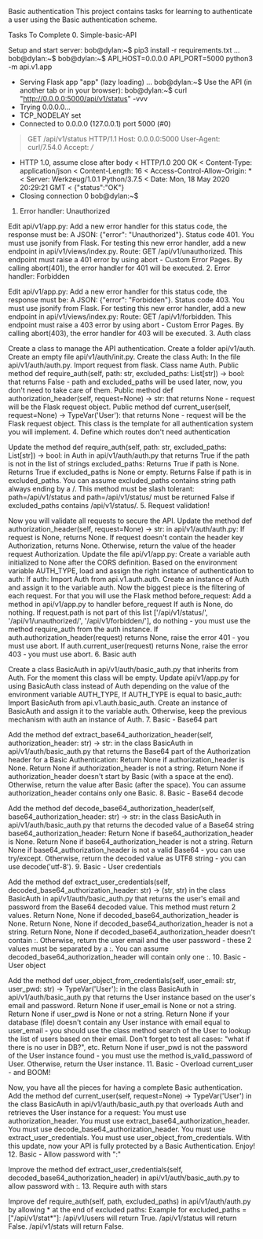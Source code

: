 Basic authentication
This project contains tasks for learning to authenticate a user using the Basic authentication scheme.

Tasks To Complete
 0. Simple-basic-API

Setup and start server:
bob@dylan:~$ pip3 install -r requirements.txt
...
bob@dylan:~$
bob@dylan:~$ API_HOST=0.0.0.0 API_PORT=5000 python3 -m api.v1.app
 * Serving Flask app "app" (lazy loading)
...
bob@dylan:~$
Use the API (in another tab or in your browser):
bob@dylan:~$ curl "http://0.0.0.0:5000/api/v1/status" -vvv
*   Trying 0.0.0.0...
* TCP_NODELAY set
* Connected to 0.0.0.0 (127.0.0.1) port 5000 (#0)
> GET /api/v1/status HTTP/1.1
> Host: 0.0.0.0:5000
> User-Agent: curl/7.54.0
> Accept: */*
>
* HTTP 1.0, assume close after body
< HTTP/1.0 200 OK
< Content-Type: application/json
< Content-Length: 16
< Access-Control-Allow-Origin: *
< Server: Werkzeug/1.0.1 Python/3.7.5
< Date: Mon, 18 May 2020 20:29:21 GMT
<
{"status":"OK"}
* Closing connection 0
bob@dylan:~$
 1. Error handler: Unauthorized

Edit api/v1/app.py:
Add a new error handler for this status code, the response must be:
A JSON: {"error": "Unauthorized"}.
Status code 401.
You must use jsonify from Flask.
For testing this new error handler, add a new endpoint in api/v1/views/index.py.
Route: GET /api/v1/unauthorized.
This endpoint must raise a 401 error by using abort - Custom Error Pages.
By calling abort(401), the error handler for 401 will be executed.
 2. Error handler: Forbidden

Edit api/v1/app.py:
Add a new error handler for this status code, the response must be:
A JSON: {"error": "Forbidden"}.
Status code 403.
You must use jsonify from Flask.
For testing this new error handler, add a new endpoint in api/v1/views/index.py:
Route: GET /api/v1/forbidden.
This endpoint must raise a 403 error by using abort - Custom Error Pages.
By calling abort(403), the error handler for 403 will be executed.
 3. Auth class

Create a class to manage the API authentication.
Create a folder api/v1/auth.
Create an empty file api/v1/auth/init.py.
Create the class Auth:
In the file api/v1/auth/auth.py.
Import request from flask.
Class name Auth.
Public method def require_auth(self, path: str, excluded_paths: List[str]) -> bool: that returns False - path and excluded_paths will be used later, now, you don't need to take care of them.
Public method def authorization_header(self, request=None) -> str: that returns None - request will be the Flask request object.
Public method def current_user(self, request=None) -> TypeVar('User'): that returns None - request will be the Flask request object.
This class is the template for all authentication system you will implement.
 4. Define which routes don't need authentication

Update the method def require_auth(self, path: str, excluded_paths: List[str]) -> bool: in Auth in api/v1/auth/auth.py that returns True if the path is not in the list of strings excluded_paths:
Returns True if path is None.
Returns True if excluded_paths is None or empty.
Returns False if path is in excluded_paths.
You can assume excluded_paths contains string path always ending by a /.
This method must be slash tolerant: path=/api/v1/status and path=/api/v1/status/ must be returned False if excluded_paths contains /api/v1/status/.
 5. Request validation!

Now you will validate all requests to secure the API.
Update the method def authorization_header(self, request=None) -> str: in api/v1/auth/auth.py:
If request is None, returns None.
If request doesn't contain the header key Authorization, returns None.
Otherwise, return the value of the header request Authorization.
Update the file api/v1/app.py:
Create a variable auth initialized to None after the CORS definition.
Based on the environment variable AUTH_TYPE, load and assign the right instance of authentication to auth:
If auth:
Import Auth from api.v1.auth.auth.
Create an instance of Auth and assign it to the variable auth.
Now the biggest piece is the filtering of each request. For that you will use the Flask method before_request:
Add a method in api/v1/app.py to handler before_request
If auth is None, do nothing.
If request.path is not part of this list ['/api/v1/status/', '/api/v1/unauthorized/', '/api/v1/forbidden/'], do nothing - you must use the method require_auth from the auth instance.
If auth.authorization_header(request) returns None, raise the error 401 - you must use abort.
If auth.current_user(request) returns None, raise the error 403 - you must use abort.
 6. Basic auth

Create a class BasicAuth in api/v1/auth/basic_auth.py that inherits from Auth. For the moment this class will be empty.
Update api/v1/app.py for using BasicAuth class instead of Auth depending on the value of the environment variable AUTH_TYPE, If AUTH_TYPE is equal to basic_auth:
Import BasicAuth from api.v1.auth.basic_auth.
Create an instance of BasicAuth and assign it to the variable auth.
Otherwise, keep the previous mechanism with auth an instance of Auth.
 7. Basic - Base64 part

Add the method def extract_base64_authorization_header(self, authorization_header: str) -> str: in the class BasicAuth in api/v1/auth/basic_auth.py that returns the Base64 part of the Authorization header for a Basic Authentication:
Return None if authorization_header is None.
Return None if authorization_header is not a string.
Return None if authorization_header doesn't start by Basic (with a space at the end).
Otherwise, return the value after Basic (after the space).
You can assume authorization_header contains only one Basic.
 8. Basic - Base64 decode

Add the method def decode_base64_authorization_header(self, base64_authorization_header: str) -> str: in the class BasicAuth in api/v1/auth/basic_auth.py that returns the decoded value of a Base64 string base64_authorization_header:
Return None if base64_authorization_header is None.
Return None if base64_authorization_header is not a string.
Return None if base64_authorization_header is not a valid Base64 - you can use try/except.
Otherwise, return the decoded value as UTF8 string - you can use decode('utf-8').
 9. Basic - User credentials

Add the method def extract_user_credentials(self, decoded_base64_authorization_header: str) -> (str, str) in the class BasicAuth in api/v1/auth/basic_auth.py that returns the user's email and password from the Base64 decoded value.
This method must return 2 values.
Return None, None if decoded_base64_authorization_header is None.
Return None, None if decoded_base64_authorization_header is not a string.
Return None, None if decoded_base64_authorization_header doesn't contain :.
Otherwise, return the user email and the user password - these 2 values must be separated by a :.
You can assume decoded_base64_authorization_header will contain only one :.
 10. Basic - User object

Add the method def user_object_from_credentials(self, user_email: str, user_pwd: str) -> TypeVar('User'): in the class BasicAuth in api/v1/auth/basic_auth.py that returns the User instance based on the user's email and password.
Return None if user_email is None or not a string.
Return None if user_pwd is None or not a string.
Return None if your database (file) doesn't contain any User instance with email equal to user_email - you should use the class method search of the User to lookup the list of users based on their email. Don't forget to test all cases: "what if there is no user in DB?", etc.
Return None if user_pwd is not the password of the User instance found - you must use the method is_valid_password of User.
Otherwise, return the User instance.
 11. Basic - Overload current_user - and BOOM!

Now, you have all the pieces for having a complete Basic authentication.
Add the method def current_user(self, request=None) -> TypeVar('User') in the class BasicAuth in api/v1/auth/basic_auth.py that overloads Auth and retrieves the User instance for a request:
You must use authorization_header.
You must use extract_base64_authorization_header.
You must use decode_base64_authorization_header.
You must use extract_user_credentials.
You must use user_object_from_credentials.
With this update, now your API is fully protected by a Basic Authentication. Enjoy!
 12. Basic - Allow password with ":"

Improve the method def extract_user_credentials(self, decoded_base64_authorization_header) in api/v1/auth/basic_auth.py to allow password with :.
 13. Require auth with stars

Improve def require_auth(self, path, excluded_paths) in api/v1/auth/auth.py by allowing * at the end of excluded paths:
Example for excluded_paths = ["/api/v1/stat*"]:
/api/v1/users will return True.
/api/v1/status will return False.
/api/v1/stats will return False.